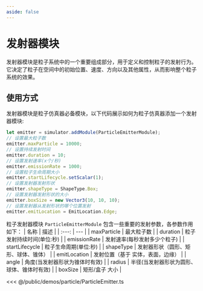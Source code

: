 ```yaml
---
aside: false
---
```

# 发射器模块
发射器模块是粒子系统中的一个重要组成部分，用于定义和控制粒子的发射行为。它决定了粒子在空间中的初始位置、速度、方向以及其他属性，从而影响整个粒子系统的效果。

## 使用方式
发射器模块是粒子仿真器必备模块，以下代码展示如何为粒子仿真器添加一个发射器模块:
```ts
let emitter = simulator.addModule(ParticleEmitterModule);
// 设置最大粒子数
emitter.maxParticle = 10000;
// 设置持续发射时间
emitter.duration = 10;
// 设置发射速率(x个/秒)
emitter.emissionRate = 1000;
// 设置粒子生命周期大小
emitter.startLifecycle.setScalar(1);
// 设置发射器发射形状
emitter.shapeType = ShapeType.Box;
// 设置发射器发射形状的大小
emitter.boxSize = new Vector3(10, 10, 10);
// 设置发射器从发射形状的哪个位置发射
emitter.emitLocation = EmitLocation.Edge;
```

粒子发射器模块 `ParticleEmitterModule` 包含一些重要的发射参数，各参数作用如下：
| 名称 | 描述 |
| :---: | --- |
| maxParticle | 最大粒子数 |
| duration | 粒子发射持续时间(单位:秒) |
| emissionRate | 发射速率(每秒发射多少个粒子) |
| startLifecycle | 粒子生命周期(单位:秒) |
| shapeType | 发射器形状（圆形、矩形、球体、锥体） |
| emitLocation | 发射位置（基于 实体，表面，边缘） |
| angle | 角度(当发射器形状为锥体时有效) |
| radius | 半径(当发射器形状为圆形、球体、锥体时有效) |
| boxSize | 矩形/盒子 大小 |

<Demo :height="500" src="/demos/particle/ParticleEmitter.ts"></Demo>

<<< @/public/demos/particle/ParticleEmitter.ts
